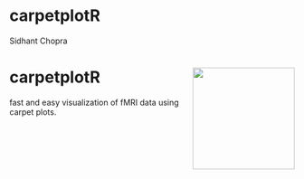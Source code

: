 carpetplotR
================
Sidhant Chopra

carpetplotR <img src="man/carpetplotR.gif" align="right" alt="" width="180" />
=========================================================================
fast and easy visualization of fMRI data using carpet plots. 

